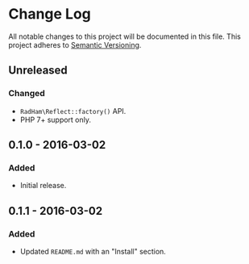 Change Log
==========
All notable changes to this project will be documented in this file.
This project adheres to [Semantic Versioning](http://semver.org/).

Unreleased
----------
### Changed
- `RadHam\Reflect::factory()` API.
- PHP 7+ support only.

0.1.0 - 2016-03-02
------------------
### Added
- Initial release.

0.1.1 - 2016-03-02
------------------
### Added
- Updated `README.md` with an "Install" section.
